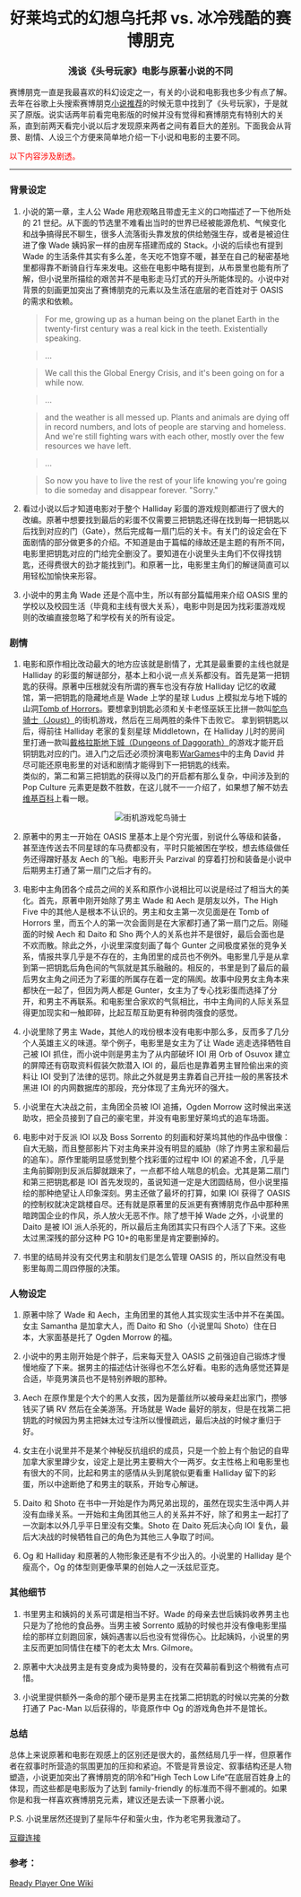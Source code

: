 <h1 align="center"> 好莱坞式的幻想乌托邦 vs. 冰冷残酷的赛博朋克 </h1>
<h3 align="center"> 浅谈《头号玩家》电影与原著小说的不同 </h3>

赛博朋克一直是我最喜欢的科幻设定之一，有关的小说和电影我也多少有点了解。去年在谷歌上头搜索赛博朋克[小说推荐](https://www.cyberpunks.com/five-cyberpunk-books-youve-gotta-read/)的时候无意中找到了《头号玩家》，于是就买了原版。说实话两年前看完电影版的时候并没有觉得和赛博朋克有特别大的关系，直到前两天看完小说以后才发现原来两者之间有着巨大的差别。下面我会从背景、剧情、人设三个方便来简单地介绍一下小说和电影的主要不同。

<span style="color:red">以下内容涉及剧透。</span>

---

### 背景设定

1. 小说的第一章，主人公 Wade 用悲观略且带虚无主义的口吻描述了一下他所处的 21 世纪。从下面的节选里不难看出当时的世界已经被能源危机、气候变化和战争搞得民不聊生，很多人流落街头靠发放的供给勉强生存，或者是被迫住进了像 Wade 姨妈家一样的由房车搭建而成的 Stack。小说的后续也有提到 Wade 的生活条件其实有多么差，冬天吃不饱穿不暖，甚至在自己的秘密基地里都得靠不断骑自行车来发电。这些在电影中略有提到，从布景里也能有所了解，但小说里所描绘的艰苦并不是电影走马灯式的开头所能体现的。小说中对背景的刻画更加突出了赛博朋克的元素以及生活在底层的老百姓对于 OASIS 的需求和依赖。

   > For me, growing up as a human being on the planet Earth in the twenty-first century was a real kick in the teeth. Existentially speaking.

   > ...

   > We call this the Global Energy Crisis, and it's been going on for a while now.

   > ...

   > and the weather is all messed up. Plants and animals are dying off in record numbers, and lots of people are starving and homeless. And we're still fighting wars with each other, mostly over the few resources we have left.

   > ...

   > So now you have to live the rest of your life knowing you're going to die someday and disappear forever.
   > "Sorry."

2. 看过小说以后才知道电影对于整个 Halliday 彩蛋的游戏规则都进行了很大的改编。原著中想要找到最后的彩蛋不仅需要三把钥匙还得在找到每一把钥匙以后找到对应的门（Gate），然后完成每一扇门后的关卡。有关门的设定会在下面剧情的部分做更多的介绍。不知道是由于篇幅的缘故还是主题的有所不同，电影里把钥匙对应的门给完全删没了。要知道在小说里头主角们不仅得找钥匙，还得费很大的劲才能找到门。和原著一比，电影里主角们的解谜简直可以用轻松加愉快来形容。

3. 小说中的男主角 Wade 还是个高中生，所以有部分篇幅用来介绍 OASIS 里的学校以及校园生活（毕竟和主线有很大关系），电影中则是因为找彩蛋游戏规则的改编直接忽略了和学校有关的所有设定。

### 剧情

1. 电影和原作相比改动最大的地方应该就是剧情了，尤其是最重要的主线也就是 Halliday 的彩蛋的解谜部分，基本上和小说一点关系都没有。首先是第一把钥匙的获得。原著中压根就没有所谓的赛车也没有存放 Halliday 记忆的收藏馆，第一把钥匙的隐藏地点是 Wade 上学的星球 Ludus 上模拟龙与地下城的山洞[Tomb of Horrors](https://en.wikipedia.org/wiki/Tomb_of_Horrors)。要想拿到钥匙必须和关卡老怪巫妖王比拼一款叫[鸵鸟骑士（Joust）](<https://en.wikipedia.org/wiki/Joust_(video_game)>)的街机游戏，然后在三局两胜的条件下击败它。
   拿到铜钥匙以后，得前往 Halliday 老家的复刻星球 Middletown，在 Halliday 儿时的房间里打通一款叫[戴格拉斯地下城（Dungeons of Daggorath）](https://en.wikipedia.org/wiki/Dungeons_of_Daggorath)的游戏才能开启铜钥匙对应的门。进入门之后还必须扮演电影[WarGames](https://en.wikipedia.org/wiki/WarGames)中的主角 David 并尽可能还原电影里的对话和剧情才能得到下一把钥匙的线索。</br>
   类似的，第二和第三把钥匙的获得以及门的开启都有那么复杂，中间涉及到的 Pop Culture 元素更是数不胜数，在这儿就不一一介绍了，如果想了解不妨去[维基百科](https://en.wikipedia.org/wiki/Ready_Player_One)上看一眼。

<p align="center">
  <img class="responsive" src="/siyuans-hub/contents/posts/ready-player-one/joust.jpeg" alt="街机游戏鸵鸟骑士" />
</p>

2. 原著中的男主一开始在 OASIS 里基本上是个穷光蛋，别说什么等级和装备，甚至连传送去不同星球的车马费都没有，平时只能被困在学校，想去练级做任务还得蹭好基友 Aech 的飞船。电影开头 Parzival 的穿着打扮和装备是小说中后期男主打通了第一扇门之后才有的。

3. 电影中主角团各个成员之间的关系和原作小说相比可以说是经过了相当大的美化。首先，原著中刚开始除了男主 Wade 和 Aech 是朋友以外，The High Five 中的其他人是根本不认识的。男主和女主第一次见面是在 Tomb of Horrors 里，而五个人的第一次会面则是在大家都打通了第一扇门之后。刚碰面的时候 Aech 和 Daito 和 Sho 两个人的关系也并不是很好，最后会面也是不欢而散。除此之外，小说里深度刻画了每个 Gunter 之间极度紧张的竞争关系，情报共享几乎是不存在的，主角团里的成员也不例外。电影里几乎是从拿到第一把钥匙后角色间的气氛就是其乐融融的。相反的，书里是到了最后的最后男女主角之间还为了彩蛋的所属存在着一定的隔阂。故事中段男女主角本来都快在一起了，但因为两人都是 Gunter，女主为了专心找彩蛋而选择了分开，和男主不再联系。和电影里合家欢的气氛相比，书中主角间的人际关系显得更加现实和一触即碎，比起互帮互助更有种弱肉强食的感觉。

4. 小说里除了男主 Wade，其他人的戏份根本没有电影中那么多，反而多了几分个人英雄主义的味道。举个例子，电影里是女主为了让 Wade 逃走选择牺牲自己被 IOI 抓住，而小说中则是男主为了从内部破坏 IOI 用 Orb of Osuvox 建立的屏障还有窃取资料假装欠款潜入 IOI 的，最后也是靠着男主冒险偷出来的资料让 IOI 受到了法律的惩罚。除此之外就是男主靠着自己开挂一般的黑客技术黑进 IOI 的内网数据库的那段，充分体现了主角光环的强大。

5. 小说里在大决战之前，主角团全员被 IOI 追捕，Ogden Morrow 这时候出来送助攻，把全员接到了自己的豪宅里，并没有电影里好莱坞式的追车场面。

6. 电影中对于反派 IOI 以及 Boss Sorrento 的刻画和好莱坞其他的作品中很像：自大无脑，而且整部影片下对主角来并没有明显的威胁（除了炸男主家和最后的追车）。原作里能明显感觉到整个找彩蛋的过程中 IOI 的紧追不舍，几乎是主角前脚刚到反派后脚就跟来了，一点都不给人喘息的机会。尤其是第二扇门和第三把钥匙都是 IOI 首先发现的，虽说知道一定是大团圆结局，但小说里描绘的那种绝望让人印象深刻。男主还做了最坏的打算，如果 IOI 获得了 OASIS 的控制权就决定跳楼自尽。还有就是原著里的反派更有赛博朋克作品中那种黑暗跨国企业的作风，杀人放火无恶不作。除了想干掉 Wade 之外，小说里的 Daito 是被 IOI 派人杀死的，所以最后主角团其实只有四个人活了下来。这些太过黑深残的部分这种 PG 10+的电影里是肯定要删掉的。

7. 书里的结局并没有交代男主和朋友们是怎么管理 OASIS 的，所以自然没有电影里每周二周四停服的决策。

### 人物设定

1. 原著中除了 Wade 和 Aech，主角团里的其他人其实现实生活中并不在美国。女主 Samantha 是加拿大人，而 Daito 和 Sho（小说里叫 Shoto）住在日本，大家面基是托了 Ogden Morrow 的福。

2. 小说中的男主刚开始是个胖子，后来每天登入 OASIS 之前强迫自己锻炼才慢慢地瘦了下来。据男主的描述估计张得也不怎么好看。电影的选角感觉还算是合适，毕竟男演员也不是特别养眼的那种。

3. Aech 在原作里是个大个的黑人女孩，因为是蕾丝所以被母亲赶出家门，攒够钱买了辆 RV 然后在全美游荡。开场就是 Wade 最好的朋友，但是在找第二把钥匙的时候因为男主把妹太过专注所以慢慢疏远，最后决战的时候才重归于好。

4. 女主在小说里并不是某个神秘反抗组织的成员，只是一个脸上有个胎记的自卑加拿大家里蹲少女，设定上是比男主要稍大个一两岁。女主性格上和电影里也有很大的不同，比起和男主的感情从头到尾貌似更看重 Halliday 留下的彩蛋，所以中途断绝了和男主的联系，开始专心解谜。

5. Daito 和 Shoto 在书中一开始是作为两兄弟出现的，虽然在现实生活中两人并没有血缘关系。一开始和主角团其他三人的关系并不好，除了和男主一起打了一次副本以外几乎平日里没有交集。Shoto 在 Daito 死后决心向 IOI 复仇，最后大决战的时候牺牲自己的角色为其他三人争取了时间。

6. Og 和 Halliday 和原著的人物形象还是有不少出入的。小说里的 Halliday 是个瘦高个，Og 的体型则更像苹果的创始人之一沃兹尼亚克。

### 其他细节

1. 书里男主和姨妈的关系可谓是相当不好。Wade 的母亲去世后姨妈收养男主也只是为了抢他的食品券。当男主被 Sorrento 威胁的时候也并没有像电影里描绘的那样立刻跑回家，姨妈遇害以后也没有觉得伤心。比起姨妈，小说里的男主反而更加同情住在楼下的老太太 Mrs. Gilmore。

2. 原著中大决战男主是有变身成为奥特曼的，没有在荧幕前看到这个稍微有点可惜。

3. 小说里提供额外一条命的那个硬币是男主在找第二把钥匙的时候以完美的分数打通了 Pac-Man 以后获得的，毕竟原作中 Og 的游戏角色并不是馆长。

### 总结

总体上来说原著和电影在观感上的区别还是很大的，虽然结局几乎一样，但原著作者在叙事时所营造的氛围更加的压抑和紧迫。不管是背景设定、叙事结构还是人物塑造，小说更加突出了赛博朋克的阴冷和”High Tech Low Life“在底层百姓身上的体现，而这些都是电影版为了达到 family-friendly 的标准而不得不删减的。如果你是和我一样喜欢赛博朋克元素，建议还是去读一下原著小说。

P.S. 小说里居然还提到了星际牛仔和萤火虫，作为老宅男我激动了。

[豆瓣连接](https://movie.douban.com/review/12748043/)

### 参考：

[Ready Player One Wiki](https://readyplayerone.fandom.com/wiki/)
